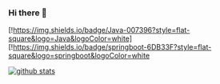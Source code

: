 ### Hi there 👋
[!https://img.shields.io/badge/Java-007396?style=flat-square&logo=Java&logoColor=white]
[!https://img.shields.io/badge/springboot-6DB33F?style=flat-square&logo=springboot&logoColor=white


[![github stats](https://github-readme-stats.vercel.app/api?username=moonjikwang)](https://github.com/anuraghazra/github-readme-stats)
<!--
**moonjikwang/moonjikwang** is a ✨ _special_ ✨ repository because its `README.md` (this file) appears on your GitHub profile.

Here are some ideas to get you started:

- 🔭 I’m currently working on ...
- 🌱 I’m currently learning ...
- 👯 I’m looking to collaborate on ...
- 🤔 I’m looking for help with ...
- 💬 Ask me about ...
- 📫 How to reach me: ...
- 😄 Pronouns: ...
- ⚡ Fun fact: ...
-->
